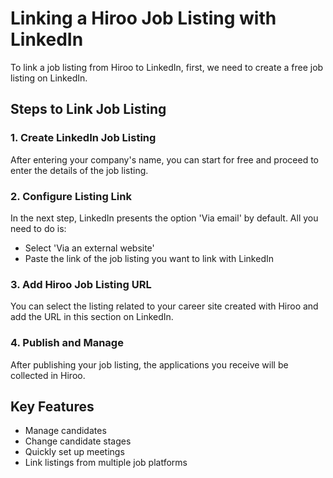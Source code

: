 # Linking a Hiroo Job Listing with LinkedIn

To link a job listing from Hiroo to LinkedIn, first, we need to create a free job listing on LinkedIn.

## Steps to Link Job Listing

### 1. Create LinkedIn Job Listing
After entering your company's name, you can start for free and proceed to enter the details of the job listing.

### 2. Configure Listing Link
In the next step, LinkedIn presents the option 'Via email' by default. All you need to do is:
- Select 'Via an external website'
- Paste the link of the job listing you want to link with LinkedIn

### 3. Add Hiroo Job Listing URL
You can select the listing related to your career site created with Hiroo and add the URL in this section on LinkedIn.

### 4. Publish and Manage
After publishing your job listing, the applications you receive will be collected in Hiroo.

## Key Features
- Manage candidates
- Change candidate stages
- Quickly set up meetings
- Link listings from multiple job platforms

